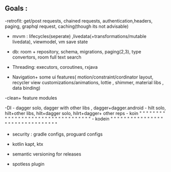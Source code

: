
## Goals :


-retrofit: get/post requests, chained requests, authentication,headers, paging, graphql request, caching(though its not advisable)
  
- mvvm : lifecycles(seperate) ,livedata(+transformations/mutable livedata), viewmodel, vm save state
- db: room + repository, schema, migrations, paging(2,3), type convertors, room full text search

- Threading: executors, coroutines, rxjava

- Navigation+ some ui features( motion/constraint/cordinator layout, recycler view customizations/animations,
 lottie , shimmer, material libs , data binding)

-clean+ feature modules

-DI
    - dagger solo, dagger with other libs , dagger+dagger.android
    - hilt solo, hilt+other libs, hilt+dagger solo, hilrt+dagger+ other reps
    - koin " " " " " " " " " " " " " " " " " " " " " " " " " " " " " " " " " "
    - kodein  " " " " " " " " " " " " " " " " " " " " " " " " " " " " " " " " 

- security : gradle configs, proguard configs

- kotlin kapt, ktx
- semantic versioning for releases

- spotless plugin
